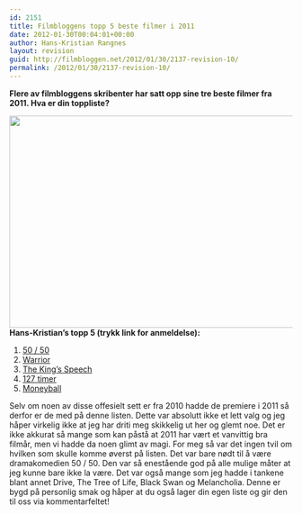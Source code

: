 ```yaml
---
id: 2151
title: Filmbloggens topp 5 beste filmer i 2011
date: 2012-01-30T00:04:01+00:00
author: Hans-Kristian Rangnes
layout: revision
guid: http://filmbloggen.net/2012/01/30/2137-revision-10/
permalink: /2012/01/30/2137-revision-10/
---
```

**Flere av filmbloggens skribenter har satt opp sine tre beste filmer fra 2011. Hva er din toppliste?**<!--more-->

  
<a href="http://filmbloggen.net/?attachment_id=2144" rel="attachment wp-att-2144"><img class="alignnone size-large wp-image-2144" src="http://filmbloggen.net/wp-content/uploads//2012/01/topp3-test11-620x377.jpg" alt="" width="620" height="377" /></a>  
**Hans-Kristian&#8217;s topp 5 (trykk link for anmeldelse):**  
1. [50 / 50](http://filmbloggen.net/2012/01/24/galgenhumor-og-kreft/)  
2. [Warrior](http://wp.me/p1HlbS-xs)  
3. [The King&#8217;s Speech](http://wp.me/s1HlbS-12)  
4. [127 timer](http://filmbloggen.net/2011/04/06/127-hours-2010/)  
5. [Moneyball](http://wp.me/p1HlbS-sX)

Selv om noen av disse offesielt sett er fra 2010 hadde de premiere i 2011 så derfor er de med på denne listen. Dette var absolutt ikke et lett valg og jeg håper virkelig ikke at jeg har driti meg skikkelig ut her og glemt noe. Det er ikke akkurat så mange som kan påstå at 2011 har vært et vanvittig bra filmår, men vi hadde da noen glimt av magi. For meg så var det ingen tvil om hvilken som skulle komme øverst på listen. Det var bare nødt til å være dramakomedien 50 / 50. Den var så enestående god på alle mulige måter at jeg kunne bare ikke la være. Det var også mange som jeg hadde i tankene blant annet Drive, The Tree of Life, Black Swan og Melancholia. Denne er bygd på personlig smak og håper at du også lager din egen liste og gir den til oss via kommentarfeltet!